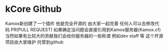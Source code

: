 # kCore Github
Kamox新创建了一个插件 他是完全开源的 由大家一起完善 任何人可以去修改代码 PR(PULL REQUEST)
如果确定没问题会直接引用到Kamox服务器(Kamox.cf) 
当然如果有比较大的贡献我们会给你服务器的一些称谓 例如dev staff 等 
这个开源项目由大家维护 托管到github
